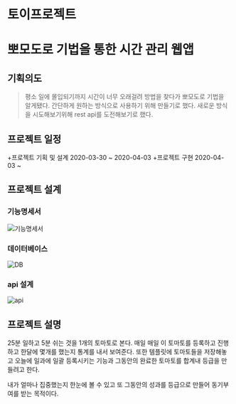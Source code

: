 # 토이프로젝트
# 뽀모도로 기법을 통한 시간 관리 웹앱

## 기획의도
>평소 일에 몰입되기까지 시간이 너무 오래걸려
>방법을 찾다가 뽀모도로 기법을 알게됐다.
>간단하게 원하는 방식으로 사용하기 위해 만들기로 했다.
>새로운 방식을 시도해보기위해 rest api를 도전해보기로 했다.

## 프로젝트 일정
+프로젝트 기획 및 설계 2020-03-30 ~ 2020-04-03
+프로젝트 구현 2020-04-03 ~

## 프로젝트 설계

### 기능명세서
![기능명세서](https://user-images.githubusercontent.com/53218264/79749468-3ea46080-834a-11ea-8342-2882b556a92a.jpg)

### 데이터베이스
![DB](https://user-images.githubusercontent.com/53218264/79749426-27657300-834a-11ea-82e6-d20adf63d1fe.jpg)

### api 설계
![api](https://user-images.githubusercontent.com/53218264/79750478-fd14b500-834b-11ea-9830-ec52dc9994b0.gif)

## 프로젝트 설명
25분 일하고 5분 쉬는 것을 1개의 토마토로 본다.
매일 매일 이 토마토를 등록하고 진행하고 
한달에 몇개를 했는지 통계를 내서 보여준다.
또한 템플릿에 토마토들을 저장해놓고
오늘에 일과에 일괄 등록시키는 기능과
그동안의 완료한 토마토를 합계내 등급을 만들려고 한다.

내가 얼마나 집중했는지 한눈에 볼 수 있고
또 그동안의 성과를 등급으로 만들어 동기부여를 받는 목적이다.
